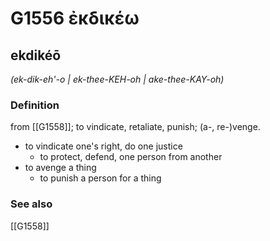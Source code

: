 # G1556 ἐκδικέω

## ekdikéō

_(ek-dik-eh'-o | ek-thee-KEH-oh | ake-thee-KAY-oh)_

### Definition

from [[G1558]]; to vindicate, retaliate, punish; (a-, re-)venge.

- to vindicate one's right, do one justice
  - to protect, defend, one person from another
- to avenge a thing
  - to punish a person for a thing

### See also

[[G1558]]

